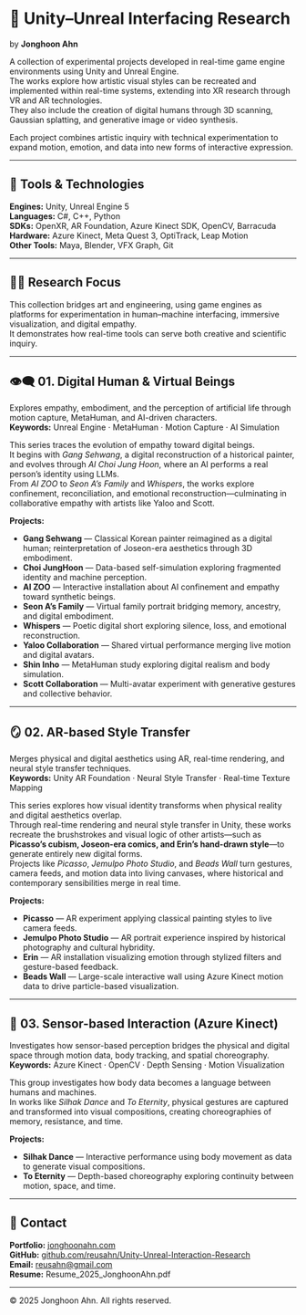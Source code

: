 # 🧭 Unity–Unreal Interfacing Research  
by **Jonghoon Ahn**  

A collection of experimental projects developed in real-time game engine environments using Unity and Unreal Engine.  
The works explore how artistic visual styles can be recreated and implemented within real-time systems, extending into XR research through VR and AR technologies.  
They also include the creation of digital humans through 3D scanning, Gaussian splatting, and generative image or video synthesis.  

Each project combines artistic inquiry with technical experimentation to expand motion, emotion, and data into new forms of interactive expression.

---

## 🧰 Tools & Technologies  
**Engines:** Unity, Unreal Engine 5  
**Languages:** C#, C++, Python  
**SDKs:** OpenXR, AR Foundation, Azure Kinect SDK, OpenCV, Barracuda  
**Hardware:** Azure Kinect, Meta Quest 3, OptiTrack, Leap Motion  
**Other Tools:** Maya, Blender, VFX Graph, Git  

---

## 🧑‍💻 Research Focus  
This collection bridges art and engineering, using game engines as platforms for experimentation in human–machine interfacing, immersive visualization, and digital empathy.  
It demonstrates how real-time tools can serve both creative and scientific inquiry.

---

## 👁️‍🗨️ 01. Digital Human & Virtual Beings  
Explores empathy, embodiment, and the perception of artificial life through motion capture, MetaHuman, and AI-driven characters.  
**Keywords:** Unreal Engine · MetaHuman · Motion Capture · AI Simulation  

This series traces the evolution of empathy toward digital beings.  
It begins with *Gang Sehwang*, a digital reconstruction of a historical painter, and evolves through *AI Choi Jung Hoon*, where an AI performs a real person’s identity using LLMs.  
From *AI ZOO* to *Seon A’s Family* and *Whispers*, the works explore confinement, reconciliation, and emotional reconstruction—culminating in collaborative empathy with artists like Yaloo and Scott.  

**Projects:**  
- **Gang Sehwang** — Classical Korean painter reimagined as a digital human; reinterpretation of Joseon-era aesthetics through 3D embodiment.  
- **Choi JungHoon** — Data-based self-simulation exploring fragmented identity and machine perception.  
- **AI ZOO** — Interactive installation about AI confinement and empathy toward synthetic beings.  
- **Seon A’s Family** — Virtual family portrait bridging memory, ancestry, and digital embodiment.  
- **Whispers** — Poetic digital short exploring silence, loss, and emotional reconstruction.  
- **Yaloo Collaboration** — Shared virtual performance merging live motion and digital avatars.  
- **Shin Inho** — MetaHuman study exploring digital realism and body simulation.  
- **Scott Collaboration** — Multi-avatar experiment with generative gestures and collective behavior.  

---

## 🪞 02. AR-based Style Transfer  
Merges physical and digital aesthetics using AR, real-time rendering, and neural style transfer techniques.  
**Keywords:** Unity AR Foundation · Neural Style Transfer · Real-time Texture Mapping  

This series explores how visual identity transforms when physical reality and digital aesthetics overlap.  
Through real-time rendering and neural style transfer in Unity, these works recreate the brushstrokes and visual logic of other artists—such as **Picasso’s cubism, Joseon-era comics, and Erin’s hand-drawn style**—to generate entirely new digital forms.  
Projects like *Picasso*, *Jemulpo Photo Studio*, and *Beads Wall* turn gestures, camera feeds, and motion data into living canvases, where historical and contemporary sensibilities merge in real time.  

**Projects:**  
- **Picasso** — AR experiment applying classical painting styles to live camera feeds.  
- **Jemulpo Photo Studio** — AR portrait experience inspired by historical photography and cultural hybridity.  
- **Erin** — AR installation visualizing emotion through stylized filters and gesture-based feedback.  
- **Beads Wall** — Large-scale interactive wall using Azure Kinect motion data to drive particle-based visualization.  

---

## 🧠 03. Sensor-based Interaction (Azure Kinect)  
Investigates how sensor-based perception bridges the physical and digital space through motion data, body tracking, and spatial choreography.  
**Keywords:** Azure Kinect · OpenCV · Depth Sensing · Motion Visualization  

This group investigates how body data becomes a language between humans and machines.  
In works like *Silhak Dance* and *To Eternity*, physical gestures are captured and transformed into visual compositions, creating choreographies of memory, resistance, and time.  

**Projects:**  
- **Silhak Dance** — Interactive performance using body movement as data to generate visual compositions.  
- **To Eternity** — Depth-based choreography exploring continuity between motion, space, and time.  

---

## 📎 Contact  
**Portfolio:** [jonghoonahn.com](https://jonghoonahn.com)  
**GitHub:** [github.com/reusahn/Unity-Unreal-Interaction-Research](https://github.com/reusahn/Unity-Unreal-Interaction-Research/tree/main)  
**Email:** [reusahn@gmail.com](mailto:reusahn@gmail.com)  
**Resume:** Resume_2025_JonghoonAhn.pdf  

---

© 2025 Jonghoon Ahn. All rights reserved.
